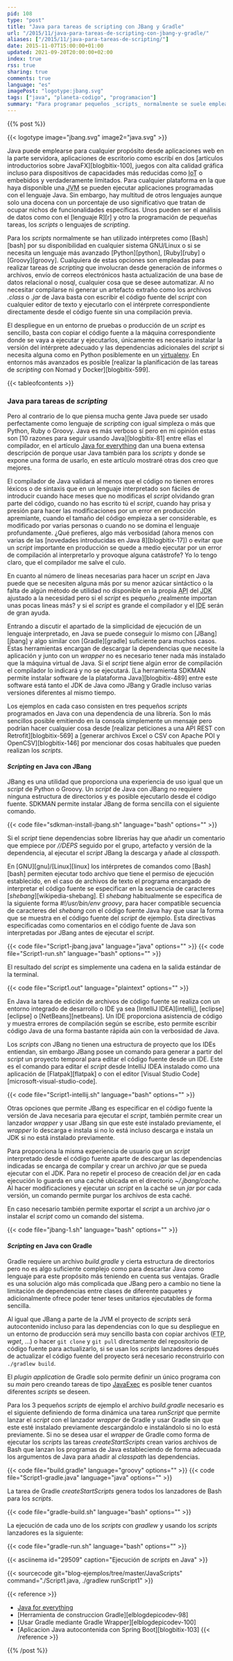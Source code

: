 ```yaml
---
pid: 108
type: "post"
title: "Java para tareas de scripting con JBang y Gradle"
url: "/2015/11/java-para-tareas-de-scripting-con-jbang-y-gradle/"
aliases: ["/2015/11/java-para-tareas-de-scripting/"]
date: 2015-11-07T15:00:00+01:00
updated: 2021-09-20T20:00:00+02:00
index: true
rss: true
sharing: true
comments: true
language: "es"
imagePost: "logotype:jbang.svg"
tags: ["java", "planeta-codigo", "programacion"]
summary: "Para programar pequeños _scripts_ normalmente se suele emplear el intérprete de comandos en GNU/Linux bash o si es algo complejo un lenguaje interpretado como Python, Ruby o Groovy. Pero no pienses que Java no puede ser empleado para tareas de _scripting_, en este artículo muestro que problemas presentan los lenguajes interpretados o dinámicos, que ventajas tiene usar Java y finalmente como usarlo con la misma sencillez que un lenguaje interpretado para el nicho funcional de los _scripts_."
---
```


{{% post %}}

{{< logotype image="jbang.svg" image2="java.svg" >}}

Java puede emplearse para cualquier propósito desde aplicaciones web en la parte servidora, aplicaciones de escritorio como escribí en dos [artículos introductorios sobre JavaFX][blogbitix-100], juegos con alta calidad gráfica incluso para dispositivos de capacidades más reducidas como <abbr title="Internet of Things">IoT</abbr> o embebidos y verdaderamente limitados. Para cualquier plataforma en la que haya disponible una <abbr title="Java Virtual Machine">JVM</abbr> se pueden ejecutar aplicaciones programadas con el lenguaje Java. Sin embargo, hay multitud de otros lenguajes aunque solo una docena con un porcentaje de uso significativo que tratan de ocupar nichos de funcionalidades específicas. Unos pueden ser el análisis de datos como con el [lenguaje R][r] y otro la programación de pequeñas tareas, los _scripts_ o lenguajes de _scripting_.

Para los _scripts_ normalmente se han utilizado intérpretes como [Bash][bash] por su disponibilidad en cualquier sistema GNU/Linux o si se necesita un lenguaje más avanzado [Python][python], [Ruby][ruby] o [Groovy][groovy]. Cualquiera de estas opciones son empleadas para realizar tareas de _scripting_ que involucran desde generación de informes o archivos, envío de correos electrónicos hasta actualización de una base de datos relacional o nosql, cualquier cosa que se desee automatizar. Al no necesitar compilarse ni generar un artefacto extraño como los archivos _.class_ o _.jar_ de Java basta con escribir el código fuente del _script_ con cualquier editor de texto y ejecutarlo con el intérprete correspondiente directamente desde el código fuente sin una compilación previa.

El despliegue en un entorno de pruebas o producción de un _script_ es sencillo, basta con copiar el código fuente a la máquina correspondiente donde se vaya a ejecutar y ejecutarlos, únicamente es necesario instalar la versión del intérprete adecuado y las dependencias adicionales del _script_ si necesita alguna como en Python posiblemente en un [virtualenv](https://virtualenv.readthedocs.io/en/latest/). En entornos más avanzados es posible [realizar la planificación de las tareas de _scripting_ con Nomad y Docker][blogbitix-599].

{{< tableofcontents >}}

### Java para tareas de _scripting_

Pero al contrario de lo que piensa mucha gente Java puede ser usado perfectamente como lenguaje de _scripting_ con igual simpleza o más que Python, Ruby o Groovy. Java es más verboso sí pero en mi opinión estas son [10 razones para seguir usando Java][blogbitix-81] entre ellas el compilador, en el artículo [Java for everything](https://www.teamten.com/lawrence/writings/java-for-everything.html) dan una buena extensa descripción de porque usar Java también para los _scripts_ y donde se expone una forma de usarlo, en este artículo mostraré otras dos creo que mejores.

El compilador de Java validará al menos que el código no tienen errores léxicos o de sintaxis que en un lenguaje interpretado son fáciles de introducir cuando hace meses que no modificas el _script_ olvidando gran parte del código, cuando no has escrito tú el _script_, cuando hay prisa y presión para hacer las modificaciones por un error en producción apremiante, cuando el tamaño del código empieza a ser considerable, es modificado por varias personas o cuando no se domina el lenguaje profundamente. ¿Qué prefieres, algo más verbosidad (ahora menos con varias de las [novedades introducidas en Java 8][blogbitix-17]) o evitar que un _script_ importante en producción se quede a medio ejecutar por un error de compilación al interpretarlo y provoque alguna catástrofe? Yo lo tengo claro, que el compilador me salve el culo.

En cuanto al número de líneas necesarias para hacer un _script_ en Java puede que se necesiten alguna más por su menor azúcar sintáctico o la falta de algún método de utilidad no disponible en la propia <abbr title="Application Programming Interface">API</abbr> del <abbr title="Java Development Kit">JDK</abbr> ajustado a la necesidad pero si el _script_ es pequeño ¿realmente importan unas pocas lineas más? y si el _script_ es grande el compilador y el <abbr title="Integrated Development Environment">IDE</abbr> serán de gran ayuda.

Entrando a discutir el apartado de la simplicidad de ejecución de un lenguaje interpretado, en Java se puede conseguir lo mismo con [JBang][jbang] y algo similar con [Gradle][gradle] suficiente para muchos casos. Estas herramientas encargan de descargar la dependencias que necesite la aplicación y junto con un _wrapper_ no es necesario tener nada más instalado que la máquina virtual de Java. Si el _script_ tiene algún error de compilación el compilador lo indicará y no se ejecutará. [La herramienta SDKMAN permite instalar software de la plataforma Java][blogbitix-489] entre este software está tanto el JDK de Java como JBang y Gradle incluso varias versiones diferentes al mismo tiempo.

Los ejemplos en cada caso consisten en tres pequeños _scripts_ programados en Java con una dependencia de una librería. Son lo más sencillos posible emitiendo en la consola simplemente un mensaje pero podrían hacer cualquier cosa desde [realizar peticiones a una API REST con Retrofit][blogbitix-569] a [generar archivos Excel o CSV con Apache POI y OpenCSV][blogbitix-146] por mencionar dos cosas habituales que pueden realizan los _scripts_.

#### _Scripting_ en Java con JBang

JBang es una utilidad que proporciona una experiencia de uso igual que un _script_ de Python o Groovy. Un _script_ de Java con JBang no requiere ninguna estructura de directorios y es posible ejecutarlo desde el código fuente. SDKMAN permite instalar JBang de forma sencilla con el siguiente comando.

{{< code file="sdkman-install-jbang.sh" language="bash" options="" >}}

Si el _script_ tiene dependencias sobre librerías hay que añadir un comentario que empiece por _//DEPS_ seguido por el grupo, artefacto y versión de la dependencia, al ejecutar el _script_ JBang la descarga y añade al _classpath_.

En [GNU][gnu]/[Linux][linux] los intérpretes de comandos como [Bash][bash] permiten ejecutar todo archivo que tiene el permiso de ejecución establecido, en el caso de archivos de texto el programa encargado de interpretar el código fuente se especificar en la secuencia de caracteres [_shebang_][wikipedia-shebang]. El _shebang_ habitualmente se especifica de la siguiente forma _#!/usr/bin/env groovy_, para hacer compatible secuencia de caracteres del _shebang_ con el código fuente Java hay que usar la forma que se muestra en el código fuente del _script_ de ejemplo. Esta directivas especificadas como comentarios en el código fuente de Java son interpretadas por JBang antes de ejecutar el _script_.

{{< code file="Script1-jbang.java" language="java" options="" >}}
{{< code file="Script1-run.sh" language="bash" options="" >}}

El resultado del _script_ es simplemente una cadena en la salida estándar de la terminal.

{{< code file="Script1.out" language="plaintext" options="" >}}

En Java la tarea de edición de archivos de código fuente se realiza con un entorno integrado de desarrollo o IDE ya sea [IntelliJ IDEA][intellij], [eclipse][eclipse] o [NetBeans][netbeans]. Un IDE proporciona asistencia de código y muestra errores de compilación según se escribe, esto permite escribir código Java de una forma bastante rápida aún con la verbosidad de Java.

Los _scripts_ con JBang no tienen una estructura de proyecto que los IDEs entiendan, sin embargo JBang posee un comando para generar a partir del _script_ un proyecto temporal para editar el código fuente desde un IDE. Este es el comando para editar el _script_ desde IntelliJ IDEA instalado como una aplicación de [Flatpak][flatpak] o con el editor [Visual Studio Code][microsoft-visual-studio-code].

{{< code file="Script1-intellij.sh" language="bash" options="" >}}

Otras opciones que permite JBang es especificar en el código fuente la versión de Java necesaria para ejecutar el _script_, también permite crear un lanzador _wrapper_ y usar JBang sin que este esté instalado previamente, el _wrapper_ lo descarga e instala si no lo está incluso descarga e instala un JDK si no está instalado previamente.

Para proporciona la misma experiencia de usuario que un _script_ interpretado desde el código fuente aparte de descargar las dependencias indicadas se encarga de compilar y crear un archivo _jar_ que se pueda ejecutar con el JDK. Para no repetir el proceso de creación del _jar_ en cada ejecución lo guarda en una caché ubicada en el directorio _~/.jbang/cache_. Al hacer modificaciones y ejecutar un _script_ en la caché se un _jar_ por cada versión, un comando permite purgar los archivos de esta caché.

En caso necesario también permite exportar el _script_ a un archivo _jar_ o instalar el _script_ como un comando del sistema.

{{< code file="jbang-1.sh" language="bash" options="" >}}

#### _Scripting_ en Java con Gradle

Gradle requiere un archivo _build.gradle_ y cierta estructura de directorios pero no es algo suficiente complejo como para descartar Java como lenguaje para este propósito más teniendo en cuenta sus ventajas. Gradle es una solución algo más complicada que JBang pero a cambio no tiene la limitación de dependencias entre clases de diferente paquetes y adicionalmente ofrece poder tener teses unitarios ejecutables de forma sencilla.

Al igual que JBang a parte de la JVM el proyecto de _scripts_ será autocontenido incluso para las dependencias con lo que su despliegue en un entorno de producción será muy sencillo basta con copiar archivos (<abbr title="File Transfer Protocol">FTP</abbr>, _wget_, ...) o hacer `git clone` y `git pull` directamente del repositorio de código fuente para actualizarlo, si se usan los _scripts_ lanzadores después de actualizar el código fuente del proyecto será necesario reconstruirlo con `./gradlew build`.

El _plugin_ _application_ de Gradle solo permite definir un único programa con su _main_ pero creando tareas de tipo [JavaExec](https://docs.gradle.org/current/dsl/org.gradle.api.tasks.JavaExec.html) es posible tener cuantos diferentes _scripts_ se deseen.

Para los 3 pequeños _scripts_ de ejemplo el archivo _build.gradle_ necesario es el siguiente definiendo de forma dinámica una tarea _runScript_ que permite lanzar el _script_ con el lanzador _wrapper_ de Gradle y usar Gradle sin que este esté instalado previamente descargándolo e instalándolo si no lo está previamente. Si no se desea usar el _wrapper_ de Gradle como forma de ejecutar los _scripts_ las tareas _createStartScripts_ crean varios archivos de Bash que lanzan los programas de Java estableciendo de forma adecuada los argumentos de Java para añadir al _classpath_ las dependencias.

{{< code file="build.gradle" language="groovy" options="" >}}
{{< code file="Script1-gradle.java" language="java" options="" >}}

La tarea de Gradle _createStartScripts_ genera todos los lanzadores de Bash para los _scripts_.

{{< code file="gradle-build.sh" language="bash" options="" >}}

La ejecución de cada uno de los _scripts_ con _gradlew_ y usando los _scripts_ lanzadores es la siguiente:

{{< code file="gradle-run.sh" language="bash" options="" >}}

{{< asciinema id="29509" caption="Ejecución de <i>scripts</i> en Java" >}}

{{< sourcecode git="blog-ejemplos/tree/master/JavaScripts" command="./Script1.java, ./gradlew runScript1" >}}

{{< reference >}}
* [Java for everything](http://www.teamten.com/lawrence/writings/java-for-everything.html)
* [Herramienta de construccion Gradle][elblogdepicodev-98]
* [Usar Gradle mediante Gradle Wrapper][elblogdepicodev-100]
* [Aplicacion Java autocontenida con Spring Boot][blogbitix-103]
{{< /reference >}}

{{% /post %}}
